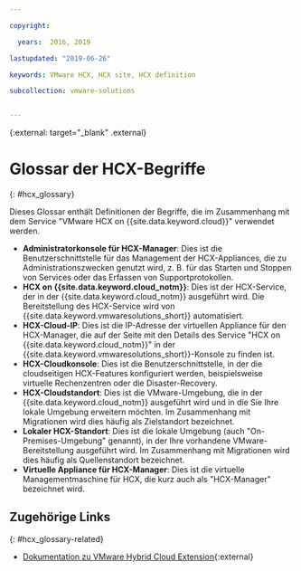 ```yaml
---

copyright:

  years:  2016, 2019

lastupdated: "2019-06-26"

keywords: VMware HCX, HCX site, HCX definition

subcollection: vmware-solutions


---
```


{:external: target="_blank" .external}

# Glossar der HCX-Begriffe
{: #hcx_glossary}

Dieses Glossar enthält Definitionen der Begriffe, die im Zusammenhang mit dem Service "VMware HCX on {{site.data.keyword.cloud}}" verwendet werden.

* **Administratorkonsole für HCX-Manager**: Dies ist die Benutzerschnittstelle für das Management der HCX-Appliances, die zu Administrationszwecken genutzt wird, z. B. für das Starten und Stoppen von Services oder das Erfassen von Supportprotokollen.
* **HCX on {{site.data.keyword.cloud_notm}}**: Dies ist der HCX-Service, der in der {{site.data.keyword.cloud_notm}} ausgeführt wird. Die Bereitstellung des HCX-Service wird von {{site.data.keyword.vmwaresolutions_short}} automatisiert.
* **HCX-Cloud-IP**: Dies ist die IP-Adresse der virtuellen Appliance für den HCX-Manager, die auf der Seite mit den Details des Service "HCX on {{site.data.keyword.cloud_notm}}" in der {{site.data.keyword.vmwaresolutions_short}}-Konsole zu finden ist.
* **HCX-Cloudkonsole**: Dies ist die Benutzerschnittstelle, in der die cloudseitigen HCX-Features konfiguriert werden, beispielsweise virtuelle Rechenzentren oder die Disaster-Recovery.
* **HCX-Cloudstandort**: Dies ist die VMware-Umgebung, die in der {{site.data.keyword.cloud_notm}} ausgeführt wird und in die Sie Ihre lokale Umgebung erweitern möchten. Im Zusammenhang mit Migrationen wird dies häufig als Zielstandort bezeichnet.
* **Lokaler HCX-Standort**: Dies ist die lokale Umgebung (auch "On-Premises-Umgebung" genannt), in der Ihre vorhandene VMware-Bereitstellung ausgeführt wird. Im Zusammenhang mit Migrationen wird dies häufig als Quellenstandort bezeichnet.
* **Virtuelle Appliance für HCX-Manager**: Dies ist die virtuelle Managementmaschine für HCX, die kurz auch als "HCX-Manager" bezeichnet wird.

## Zugehörige Links
{: #hcx_glossary-related}

* [Dokumentation zu VMware Hybrid Cloud Extension](https://cloud.vmware.com/vmware-hcx/resources){:external}
